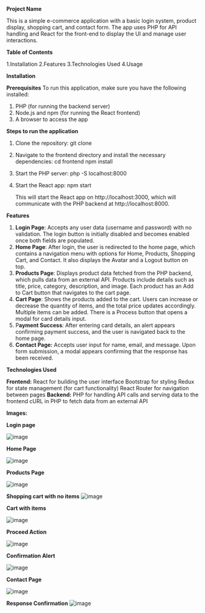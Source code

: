 **Project Name**

This is a simple e-commerce application with a basic login system, product display, shopping cart, and contact form. The app uses PHP for API handling and React for the front-end to display the UI and manage user interactions.

**Table of Contents**

1.Installation
2.Features
3.Technologies Used
4.Usage

**Installation**

**Prerequisites**
To run this application, make sure you have the following installed:

1. PHP (for running the backend server)
2. Node.js and npm (for running the React frontend)
3. A browser to access the app


**Steps to run the application**

1. Clone the repository:
   git clone <repository-url>
2. Navigate to the frontend directory and install the necessary dependencies:
   cd frontend
   npm install
3. Start the PHP server:
   php -S localhost:8000
4. Start the React app:
   npm start

   This will start the React app on http://localhost:3000, which will communicate with the PHP backend at    http://localhost:8000.

**Features**

1. **Login Page**: Accepts any user data (username and password) with no validation. The login button is initially disabled and becomes enabled once both fields are populated.
2. **Home Page**: After login, the user is redirected to the home page, which contains a navigation menu with options for Home, Products, Shopping Cart, and Contact. It also displays the Avatar and a Logout button on top.
3. **Products Page**: Displays product data fetched from the PHP backend, which pulls data from an external API. Products include details such as title, price, category, description, and image. Each product has an Add to Cart button that navigates to the cart page.
4. **Cart Page**: Shows the products added to the cart. Users can increase or decrease the quantity of items, and the total price updates accordingly. Multiple items can be added. There is a Process button that opens a modal for card details input.
5. P**ayment Success**: After entering card details, an alert appears confirming payment success, and the user is navigated back to the home page.
6. **Contact Page:** Accepts user input for name, email, and message. Upon form submission, a modal appears confirming that the response has been received.

**Technologies Used**

**Frontend:**
React for building the user interface
Bootstrap for styling
Redux for state management (for cart functionality)
React Router for navigation between pages
**Backend:**
PHP for handling API calls and serving data to the frontend
cURL in PHP to fetch data from an external API


**Images:**

**Login page**

![image](https://github.com/user-attachments/assets/c59fdea6-3e2f-419b-b034-719b66b21e3a)

**Home Page**

![image](https://github.com/user-attachments/assets/6a874bfa-d27a-4288-8e68-8fbbd08ecbce)

**Products Page**

![image](https://github.com/user-attachments/assets/cdbb27c9-6e47-4888-bd5e-9d7aa6e955d2)

**Shopping cart with no items**
![image](https://github.com/user-attachments/assets/b6784b18-6e4e-41d0-a3e4-ceef804b207e)

**Cart with items**

![image](https://github.com/user-attachments/assets/dc066cc8-9a4c-4b6d-8141-c645b263f4aa)

**Proceed Action**

![image](https://github.com/user-attachments/assets/18fc3e22-d32e-4e84-8c82-d7c621e880e4)

**Confirmation Alert**

![image](https://github.com/user-attachments/assets/46c29190-aed7-460c-8ba2-6f78c259be48)

**Contact Page**

![image](https://github.com/user-attachments/assets/6bd0d65c-d018-43a1-822c-eca2f6a588e6)

**Response Confirmation**
![image](https://github.com/user-attachments/assets/efd6c75d-b7d3-4031-8e33-d0c7915a3a40)










